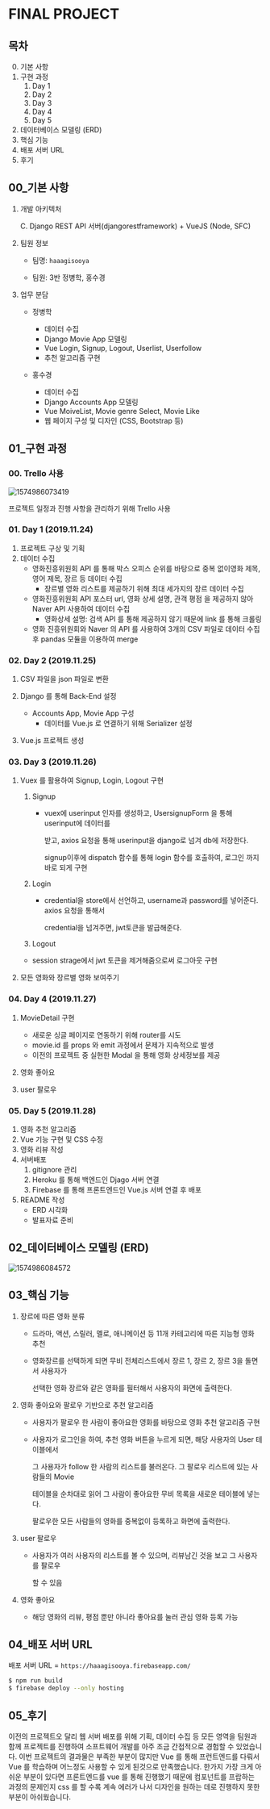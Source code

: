 # FINAL PROJECT



## 목차

0. 기본 사항
1. 구현 과정 
   1. Day 1
   2. Day 2
   3. Day 3
   4. Day 4
   5. Day 5
2. 데이터베이스 모델링 (ERD)
3. 핵심 기능
4. 배포 서버 URL 
5. 후기



## 00_기본 사항 

1. 개발 아키텍처

   C. Django REST API 서버(djangorestframework) + VueJS (Node, SFC)



2. 팀원 정보

   - 팀명: `haaagisooya`

   - 팀원: 3반 정병학, 홍수경



3. 업무 분담 

   * 정병학 

     * 데이터 수집 
     * Django Movie App 모델링 
     * Vue Login, Signup, Logout, Userlist, Userfollow
     * 추천 알고리즘 구현

   * 홍수경

     * 데이터 수집 
     * Django Accounts App 모델링 
     * Vue MoiveList, Movie genre Select, Movie Like
     * 웹 페이지 구성 및 디자인 (CSS, Bootstrap  등)

     

## 01_구현 과정

### 00. Trello 사용

![1574986073419](C:\Users\student\AppData\Roaming\Typora\typora-user-images\1574986073419.png)

프로젝트 일정과 진행 사항을 관리하기 위해 Trello 사용 



### 01. Day 1 (2019.11.24)

1. 프로젝트 구상 및 기획 
2. 데이터 수집
   * 영화진흥위원회 API 를 통해 박스 오피스 순위를 바탕으로 중복 없이영화 제목, 영어 제목, 장르 등 데이터 수집
     * 장르별 영화 리스트를 제공하기 위해 최대 세가지의 장르 데이터 수집 
   * 영화진흥위원회 API 포스터 url, 영화 상세 설명, 관객 평점 을 제공하지 않아 Naver API 사용하여 데이터 수집 
     * 영화상세 설명: 검색 API 를 통해 제공하지 않기 때문에 link 를 통해 크롤링 
   * 영화 진흥위원회와 Naver 의 API 를 사용하여 3개의 CSV 파일로 데이터 수집 후 pandas 모듈을 이용하여 merge



### 02. Day 2 (2019.11.25)

1. CSV 파일을 json 파일로 변환 

2. Django 를 통해 Back-End 설정

   * Accounts App, Movie App 구성 
     * 데이터를 Vue.js 로 연결하기 위해 Serializer 설정 

3.  Vue.js 프로젝트 생성 

   

### 03. Day 3 (2019.11.26)

1. Vuex 를 활용하여 Signup, Login, Logout 구현 

   1. Signup

      - vuex에 userinput 인자를 생성하고, UsersignupForm 을 통해 userinput에 데이터를

        받고, axios 요청을 통해 userinput을 django로 넘겨 db에 저장한다.

        signup이후에 dispatch 함수를 통해 login 함수를 호출하여, 로그인 까지 바로 되게 구현

   2. Login

      - credential을 store에서 선언하고, username과 password를 넣어준다. axios 요청을 통해서

        credential을 넘겨주면, jwt토큰을 발급해준다.

   3.  Logout

      - session strage에서 jwt 토큰을 제거해줌으로써 로그아웃 구현

   

2. 모든 영화와 장르별 영화 보여주기 

   

### 04. Day 4 (2019.11.27)

1. MovieDetail 구현
   * 새로운 싱글 페이지로 연동하기 위해 router를 시도 
   * movie.id 를 props 와 emit 과정에서 문제가 지속적으로 발생
   * 이전의 프로젝트 중 실현한 Modal 을 통해 영화 상세정보를 제공 

2. 영화 좋아요 

3. user 팔로우 

   

### 05. Day 5 (2019.11.28)

1. 영화 추천 알고리즘 
2. Vue 기능 구현 및 CSS 수정 
3. 영화 리뷰 작성
4. 서버배포
   1. gitignore 관리 
   2.  Heroku 를 통해 백엔드인 Djago 서버 연결 
   3. Firebase 를 통해 프론트엔드인 Vue.js 서버 연결 후 배포
5. README 작성
   * ERD 시각화 
   * 발표자료 준비 





## 02_데이터베이스 모델링 (ERD)

![1574986084572](C:\Users\student\AppData\Roaming\Typora\typora-user-images\1574986084572.png)



## 03_핵심 기능

1. 장르에 따른 영화 분류 

   * 드라마, 액션, 스릴러, 멜로, 애니메이션 등 11개 카테고리에 따른 지능형 영화 추천

   * 영화장르를 선택하게 되면 무비 전체리스트에서 장르 1, 장르 2, 장르 3을 돌면서 사용자가

     선택한 영화 장르와 같은 영화를 필터해서 사용자의 화면에 출력한다.

   



2. 영화 좋아요와 팔로우 기반으로 추천 알고리즘 

   - 사용자가 팔로우 한 사람이 좋아요한 영화를 바탕으로 영화 추천 알고리즘 구현

   - 사용자가 로그인을 하여, 추천 영화 버튼을 누르게 되면,  해당 사용자의 User 테이블에서

     그 사용자가 follow 한 사람의 리스트를 불러온다. 그 팔로우 리스트에 있는 사람들의 Movie 

     테이블을 순차대로 읽어  그 사람이 좋아요한 무비 목록을 새로운 테이블에 넣는다.

     팔로우한 모든 사람들의 영화를 중복없이 등록하고 화면에 출력한다.



3. user 팔로우 

   - 사용자가 여러 사용자의 리스트를 볼 수 있으며, 리뷰남긴 것을 보고 그 사용자를 팔로우

     할 수 있음



4. 영화 좋아요 
   - 해당 영화의 리뷰, 평점 뿐만 아니라 좋아요를 눌러 관심 영화 등록 가능



## 04_배포 서버 URL 

배포 서버 URL = `https://haaagisooya.firebaseapp.com/`



```bash
$ npm run build
$ firebase deploy --only hosting
```



## 05_후기

 이전의 프로젝트오 달리 웹 서버 배포를 위해 기획, 데이터 수집 등 모든 영역을 팀원과 함께 프로젝트를 진행하여 소프트웨어 개발를 아주 조금 간접적으로 경험할 수 있었습니다. 이번 프로젝트의 결과물은 부족한 부분이 많지만 Vue 를 통해 프런트엔드를 다뤄서 Vue 를 학습하며 어느정도 사용할 수 있게 된것으로 만족했습니다. 한가지 가장 크게 아쉬운 부분이 있다면 프론트엔드를 vue 를 통해 진행했기 때문에 컴포넌트를 프랍하는 과정의 문제인지 css 를 할 수록 계속 에러가 나서 디자인을 원하는 데로 진행하지 못한 부분이 아쉬웠습니다.

